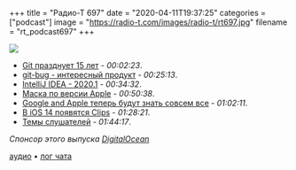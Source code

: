 +++
title = "Радио-Т 697"
date = "2020-04-11T19:37:25"
categories = ["podcast"]
image = "https://radio-t.com/images/radio-t/rt697.jpg"
filename = "rt_podcast697"
+++

![](https://radio-t.com/images/radio-t/rt697.jpg)

- [Git празднует 15 лет](https://www.infoq.com/news/2020/04/git-fifteen-anniversary-qa/) - *00:02:23*.
- [git-bug - интересный продукт](https://github.com/MichaelMure/git-bug) - *00:25:13*.
- [IntelliJ IDEA - 2020.1](https://www.jetbrains.com/idea/whatsnew/) - *00:34:32*.
- [Маска по версии Apple](https://support.apple.com/en-us/HT211028) - *00:50:38*.
- [Google and Apple теперь будут знать совсем все](https://www.theverge.com/2020/4/10/21216484/google-apple-coronavirus-contract-tracing-bluetooth-location-tracking-data-app) - *01:02:11*.
- [В iOS 14 появятся Clips](https://9to5mac.com/2020/04/09/ios-14-apple-developing-clips-feature-for-using-apps-without-requiring-full-downloads/) - *01:28:21*.
- [Темы слушателей](https://radio-t.com/p/2020/04/07/prep-697/) - *01:44:17*.

*Спонсор этого выпуска [DigitalOcean](https://do.co/radiot)*


[аудио](https://cdn.radio-t.com/rt_podcast697.mp3) • [лог чата](https://chat.radio-t.com/logs/radio-t-697.html)
<audio src="https://cdn.radio-t.com/rt_podcast697.mp3" preload="none"></audio>
